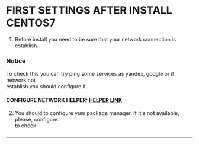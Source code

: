 # FIRST SETTINGS AFTER INSTALL CENTOS7
1. Before install you need to be sure that your network connection is establish.  
### Notice
To check this you can try ping some services as yandex, google or if network not  
establish you should configure it.  
#### CONFIGURE NETWORK HELPER: [HELPER LINK](../network/ "FOLLOW THIS LINK")  
2. You should to configure yum package manager. If it's not available, please, configure.  
	to check
###   
---  
